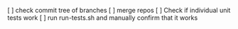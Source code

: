 

[ ] check commit tree of branches
[ ] merge repos
[ ] Check if individual unit tests work
[ ] run run-tests.sh and manually confirm that it works